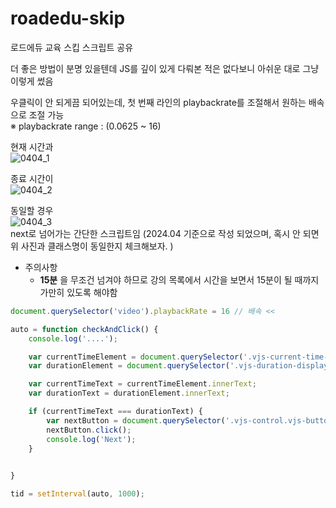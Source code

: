 # roadedu-skip
로드에듀 교육 스킵 스크립트 공유

더 좋은 방법이 분명 있을텐데 JS를 깊이 있게 다뤄본 적은 없다보니 아쉬운 대로 그냥 이렇게 썼음

우클릭이 안 되게끔 되어있는데, 첫 번째 라인의 playbackrate를 조절해서 원하는 배속으로 조절 가능 </br>
※ playbackrate range : (0.0625 ~ 16)

현재 시간과 </br>
![0404_1](https://github.com/dongsikchoi/roadedu-skip/assets/52738769/bed6ab3f-e318-460d-a457-8d0694221b4e)

종료 시간이 </br>
![0404_2](https://github.com/dongsikchoi/roadedu-skip/assets/52738769/e1ca6eb5-93a3-440a-adde-78c530263040)

동일할 경우  </br>
![0404_3](https://github.com/dongsikchoi/roadedu-skip/assets/52738769/e5d735c6-a49b-4d3e-84ee-d59bff3ff7f7)
</br>
next로 넘어가는 간단한 스크립트임 
(2024.04 기준으로 작성 되었으며, 혹시 안 되면 위 사진과 클래스명이 동일한지 체크해보자. )

- 주의사항
  - **15분** 을 무조건 넘겨야 하므로 강의 목록에서 시간을 보면서 15분이 될 때까지 가만히 있도록 해야함
    
```javascript
document.querySelector('video').playbackRate = 16 // 배속 << 

auto = function checkAndClick() {
    console.log('....'); 

    var currentTimeElement = document.querySelector('.vjs-current-time-display');
    var durationElement = document.querySelector('.vjs-duration-display');

    var currentTimeText = currentTimeElement.innerText;
    var durationText = durationElement.innerText;

    if (currentTimeText === durationText) {
        var nextButton = document.querySelector('.vjs-control.vjs-button[title="Next"]');
        nextButton.click();
        console.log('Next');
    }
    

}

tid = setInterval(auto, 1000);
```
